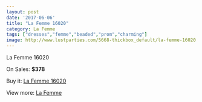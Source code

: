 ```yaml
---
layout: post
date: '2017-06-06'
title: "La Femme 16020"
category: La Femme
tags: ["dresses","femme","beaded","prom","charming"]
image: http://www.lustparties.com/5668-thickbox_default/la-femme-16020.jpg
---
```

La Femme 16020

On Sales: **$378**
<a href="https://www.lustparties.com/en/la-femme/1921-la-femme-16020.html"><amp-img layout="responsive" width="600" height="600" src="//www.lustparties.com/5668-thickbox_default/la-femme-16020.jpg" alt="La Femme 16020 0" /></a>
<a href="https://www.lustparties.com/en/la-femme/1921-la-femme-16020.html"><amp-img layout="responsive" width="600" height="600" src="//www.lustparties.com/5670-thickbox_default/la-femme-16020.jpg" alt="La Femme 16020 1" /></a>
<a href="https://www.lustparties.com/en/la-femme/1921-la-femme-16020.html"><amp-img layout="responsive" width="600" height="600" src="//www.lustparties.com/5669-thickbox_default/la-femme-16020.jpg" alt="La Femme 16020 2" /></a>

Buy it: [La Femme 16020](https://www.lustparties.com/en/la-femme/1921-la-femme-16020.html "La Femme 16020")

View more: [La Femme](https://www.lustparties.com/en/4-la-femme "La Femme")